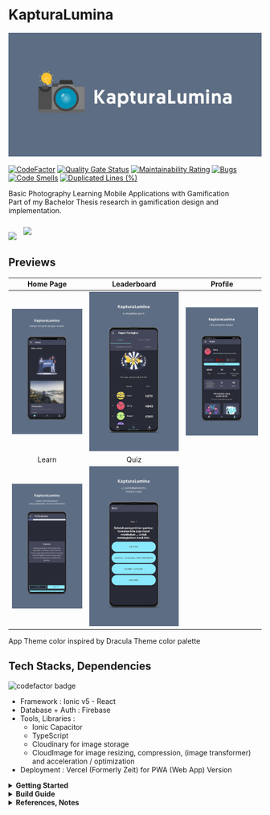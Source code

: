 # KapturaLumina
![KapturaLumina](previews/banner.jpg)

[![CodeFactor](https://www.codefactor.io/repository/github/sozonome/kapturalumina/badge)](https://www.codefactor.io/repository/github/sozonome/kapturalumina)
[![Quality Gate Status](https://sonarcloud.io/api/project_badges/measure?project=sozonome_kapturalumina&metric=alert_status)](https://sonarcloud.io/dashboard?id=sozonome_kapturalumina) [![Maintainability Rating](https://sonarcloud.io/api/project_badges/measure?project=sozonome_kapturalumina&metric=sqale_rating)](https://sonarcloud.io/dashboard?id=sozonome_kapturalumina) [![Bugs](https://sonarcloud.io/api/project_badges/measure?project=sozonome_kapturalumina&metric=bugs)](https://sonarcloud.io/dashboard?id=sozonome_kapturalumina) [![Code Smells](https://sonarcloud.io/api/project_badges/measure?project=sozonome_kapturalumina&metric=code_smells)](https://sonarcloud.io/dashboard?id=sozonome_kapturalumina) [![Duplicated Lines (%)](https://sonarcloud.io/api/project_badges/measure?project=sozonome_kapturalumina&metric=duplicated_lines_density)](https://sonarcloud.io/dashboard?id=sozonome_kapturalumina)

Basic Photography Learning Mobile Applications with Gamification <br/>
Part of my Bachelor Thesis research in gamification design and implementation.

[<img src="https://play.google.com/intl/en_us/badges/static/images/badges/en_badge_web_generic.png" width="200"/>](https://play.google.com/store/apps/details?id=dev.sznm.kapturalumina) [<img src="https://user-images.githubusercontent.com/9122190/28998409-c5bf7362-7a00-11e7-9b63-db56694522e7.png" width="188" style="padding:10px"/>](https://kapturalumina.sznm.dev)

## Previews

Home Page | Leaderboard | Profile
:-------------------------:|:-------------------------:|:-------------------------:
![01](previews/01.jpg) | ![02](previews/02.jpg) | ![03](previews/03.jpg)
Learn | Quiz | 
![04](previews/04.jpg) | ![05](previews/05.jpg) | 

App Theme color inspired by Dracula Theme color palette

## Tech Stacks, Dependencies
![codefactor badge](https://www.codefactor.io/repository/github/sozonome/kapturalumina/badge?style=for-the-badge)
* Framework : Ionic v5 - React
* Database + Auth : Firebase
* Tools, Libraries : 
  - Ionic Capacitor
  - TypeScript
  - Cloudinary for image storage
  - CloudImage for image resizing, compression, (image transformer) and acceleration / optimization
* Deployment : Vercel (Formerly Zeit) for PWA (Web App) Version

<details>
  <summary><strong>Getting Started</strong></summary>
 
  ## SettingUptheFirebase
  In order for the application to run, you will need to connect it to Firebase Auth and Database. 
  
  1. Create a firebase project
  2. Go to project settings, add a web app to acquire the API key
  3. Go to Authentication -> Sign In Method -> Enable Email/Password
  4. Go to Database -> pick Realtime Database -> import [this sample database file](sample-database.json)

  ## Getting Started
  1. [Download](https://nodejs.org) and install node.js
  2. Install ionic CLI : 
    `npm install -g ionic`
  3. Clone this repo
    `git clone https://github.com/sozonome/kapturalumina.git`
  4. Run `npm i` or `yarn` from project root
  5. Run `npx cap sync android` to synchronize capacitor deps / native bridges
  6. Run `ionic s`
</details>

<details>
  <summary><strong>Build Guide</strong></summary>

  ## General Build Guide
  * `npm run build-release-android` or `npm run build-clean-release-android`

  ## Build to APK Guide
  1. `npm run build-release-android`,
  2. `npm run debug-android`, wait until Android Studio Open and finish setting up Gradle etc
  3. Clean Project + Rebuild Project if needed
  4. Go to Build > Generate Signed Bundle / APK 
  5. Put in the password of the KeyStore
  6. Done
</details>

<details>
  <summary><strong>References, Notes</strong></summary>

  ## References
  ##### Some references and problems I encounter during development and I think will be helpful for my next projects
  - [Ionic](https://ionicframework.com/)
    - [Ionic Docs](https://ionicframework.com/docs/react) 
    - [Ionic + React + Firebase Tutorial](https://www.youtube.com/playlist?list=PLYxzS__5yYQlhvyLXSKhv4oAvl06MInSE)
    - [Change Font](https://commentedcoding.com/how-to-create-a-settings-page-with-customizable-font-family-in-ionic-5-steps/)
    - [Theming](https://ionicframework.com/docs/theming/themes)
    - [Colors - Color Generator](https://ionicframework.com/docs/theming/colors)
    - Hardware Back Button Android Problem
      - [Hardware Back Button Android Problem - Android](https://ionicframework.com/docs/developing/hardware-back-button)
      - [Hardware Back Button Android Problem - Android](https://forum.ionicframework.com/t/react-handle-hardware-back-button/183566/3)
        <pre><code>setupConfig({
          swipeBackEnabled: false,
          hardwareBackButton: false, //android
        });</code></pre>
      - [React Config](https://ionicframework.com/docs/react/config)
        - [Capacitor App API - Add listener back button](https://capacitor.ionicframework.com/docs/apis/app/)
        - [App Minimize](https://ionicframework.com/docs/native/app-minimize)
  - [Environment Variables](https://www.youtube.com/watch?v=17UVejOw3zA)
  - [Firebase](https://firebase.google.com/)
    - [React Auth with Firebase and Hooks](https://www.youtube.com/watch?v=unr4s3jd9qA)
    - [Manage Users](https://firebase.google.com/docs/auth/web/manage-users)
    - [Realtime Database Read and Write](https://firebase.google.com/docs/database/web/read-and-write)
  - [Persistent Login](https://www.youtube.com/watch?v=2Oz-OLB8FQQ)
  - [Capacitor](https://capacitor.ionicframework.com/docs/)
  - [Android App Version Number](https://www.freakyjolly.com/change-version-number-of-app-in-android-studio/#.XtM01TPiuHs)
  - [TypeScript - Utility Types](https://www.typescriptlang.org/docs/handbook/utility-types.html)
</details>

